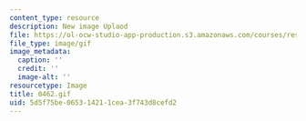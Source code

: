 ```yaml
---
content_type: resource
description: New image Uplaod
file: https://ol-ocw-studio-app-production.s3.amazonaws.com/courses/res-21g-01-kana-spring-2010/5d5f75be065314211cea3f743d8cefd2_0462.gif
file_type: image/gif
image_metadata:
  caption: ''
  credit: ''
  image-alt: ''
resourcetype: Image
title: 0462.gif
uid: 5d5f75be-0653-1421-1cea-3f743d8cefd2
---
```

